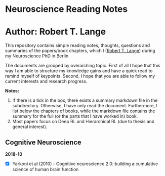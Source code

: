 # Neuroscience Reading Notes
# Author: Robert T. Lange

This repository contains simple reading notes, thoughts, questions and summaries of the papers/book chapters, which I ([Robert T. Lange](www.rob-lange.com)) during my Neuroscience PhD in Berlin.

The documents are grouped by overarching topic. First of all I hope that this way I am able to structure my knowledge gains and have a quick read to remind myself of keypoints. Second, I hope that you are able to follow my current interests and research progress.

**Notes:**

1. If there is a tick in the box, there exists a summary markdown file in the subdirectory. Otherwise, I have only read the document. Furthermore, I list below the chapters of books, while the markdown file contains the summary for the full (or the parts that I have worked in) book.
2. Most papers focus on Deep RL and Hierarchical RL (due to thesis and general interest).


## Cognitive Neuroscience

**2018-10**

* [x] Yarkoni et al (2010) - Cognitive neuroscience 2.0:
building a cumulative science of human brain function
